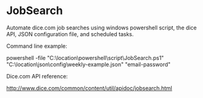 # JobSearch
Automate dice.com job searches using windows powershell script, the dice API, JSON configuration file, and scheduled tasks.

Command line example:

powershell -file "C:\location\powershell\script\JobSearch.ps1" "C:\location\json\config\weekly-example.json" "email-password"

Dice.com API reference:

http://www.dice.com/common/content/util/apidoc/jobsearch.html
